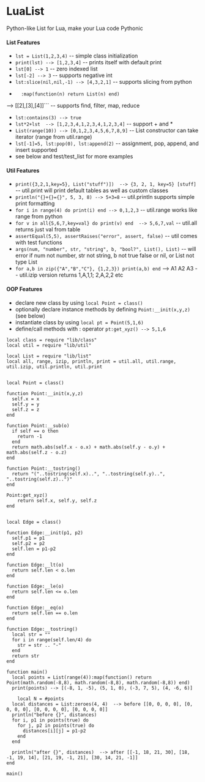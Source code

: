 # LuaList
Python-like List for Lua, make your Lua code Pythonic

#### List Features
* ```lst = List(1,2,3,4)```       -- simple class initialization
* ```print(lst) --> [1,2,3,4]```    -- prints itself with default print
* ```lst[0] --> 1```                -- zero indexed list
* ```lst[-2] --> 3```               -- supports negative int
* ```lst:slice(nil,nil,-1) --> [4,3,2,1]```  -- supports slicing from python
* ```lst:filter(function(n) n>1)
 	:map(function(n) return List(n) end) 
--> [[2],[3],[4]]``` -- supports find, filter, map, reduce
* ```lst:contains(3) --> true```
* ```lst*2+lst  --> [1,2,3,4,1,2,3,4,1,2,3,4]``` -- support + and *
* ```List(range(10)) --> [0,1,2,3,4,5,6,7,8,9]```  -- List constructor can take iterator (range from util.range)
* ```lst[-1]=5, lst:pop(0), lst:append(2)```       -- assignment, pop, append, and insert supported
* see below and test/test_list for more examples


#### Util Features
* ```print({3,2,1,key=5}, List("stuff")])  --> {3, 2, 1, key=5} [stuff]```  -- util.print will print default tables as well as custom classes
* ```println("{}+{}={}", 5, 3, 8) --> 5+3=8```   -- util.println supports simple print formatting
* ```for i in range(4) do print(i) end --> 0,1,2,3```  -- util.range works like range from python
* ```for v in all{5,6,7,key=val} do print(v) end  --> 5,6,7,val``` -- util.all returns just val from table
* ```assertEqual(5,5), assertRaises("error", assert, false)``` -- util comes with test functions
* ```args(num, "number", str, "string", b, "bool?", List(), List)```  -- will error if num not number, str not string, b not true false or nil, or List not type List
* ```for a,b in zip({"A","B","C"}, {1,2,3}) print(a,b) end``` --> A1 A2 A3  -- util.izip version returns 1,A,1,1; 2,A,2,2 etc


#### OOP Features
* declare new class by using ```local Point = class()```
* optionally declare instance methods by defining ```Point:__init(x,y,z)``` (see below)
* instantiate class by using ```local pt = Point(5,1,6)```
* define/call methods with : operator ```pt:get_xyz() --> 5,1,6```
~~~
local class = require "lib/class"
local util = require "lib/util"

local List = require "lib/list"
local all, range, izip, println, print = util.all, util.range, util.izip, util.println, util.print


local Point = class()

function Point:__init(x,y,z)
  self.x = x
  self.y = y
  self.z = z
end

function Point:__sub(o)
  if self == o then
    return -1
  end
  return math.abs(self.x - o.x) + math.abs(self.y - o.y) + math.abs(self.z - o.z)
end

function Point:__tostring()
  return "("..tostring(self.x)..", "..tostring(self.y)..", "..tostring(self.z)..")"
end

Point:get_xyz() 
	return self.x, self.y, self.z 
end


local Edge = class()

function Edge:__init(p1, p2)
  self.p1 = p1
  self.p2 = p2
  self.len = p1-p2
end

function Edge:__lt(o)
  return self.len < o.len
end

function Edge:__le(o)
  return self.len <= o.len
end

function Edge:__eq(o)
  return self.len == o.len
end

function Edge:__tostring()
  local str = ""
  for i in range(self.len/4) do
    str = str .. "-"
  end
  return str
end

function main()
  local points = List(range(4)):map(function() return Point(math.random(-8,8), math.random(-8,8), math.random(-8,8)) end)
  print(points) --> [(-8, 1, -5), (5, 1, 0), (-3, 7, 5), (4, -6, 6)]
  
	local N = #points
  local distances = List:zeroes(4, 4)  --> before [[0, 0, 0, 0], [0, 0, 0, 0], [0, 0, 0, 0], [0, 0, 0, 0]]
  println("before {}", distances)
  for i, p1 in points(true) do
    for j, p2 in points(true) do
      distances[i][j] = p1-p2
    end
  end
  
  println("after {}", distances)  --> after [[-1, 18, 21, 30], [18, -1, 19, 14], [21, 19, -1, 21], [30, 14, 21, -1]]
end

main()
~~~
